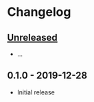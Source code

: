 # Changelog

## [Unreleased]

- ...

## 0.1.0 - 2019-12-28

- Initial release

[unreleased]: https://github.com/Synor/database-postgresql/compare/0.1.0...HEAD
